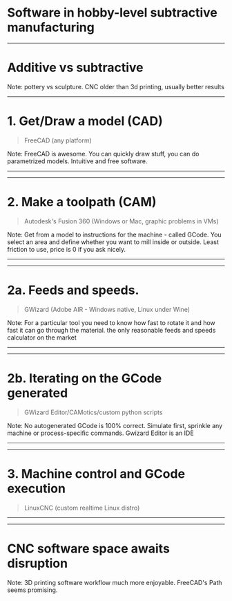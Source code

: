 
# Software in hobby-level subtractive manufacturing

---

# Additive vs subtractive

Note: pottery vs sculpture. CNC older than 3d printing, usually better results

---

# 1. Get/Draw a model (CAD)
> FreeCAD (any platform)

Note: FreeCAD is awesome. You can quickly draw stuff, you can do parametrized models. Intuitive and free software.

---

<!-- .slide: data-background="./images/freecad.png" -->

---

# 2. Make a toolpath (CAM)
> Autodesk's Fusion 360 (Windows or Mac, graphic problems in VMs)

Note: Get from a model to instructions for the machine - called GCode. You select an area and define whether you want to mill inside or outside. Least friction to use, price is 0 if you ask nicely. 

---

<!-- .slide: data-background="./images/fusion360.png" -->

---

# 2a. Feeds and speeds.
> GWizard (Adobe AIR - Windows native, Linux under Wine)

Note: For a particular tool you need to know how fast to rotate it and how fast it can go through the material. the only reasonable feeds and speeds calculator on the market

---

<!-- .slide: data-background="./images/gwizard.png" -->

---

# 2b. Iterating on the GCode generated
> GWizard Editor/CAMotics/custom python scripts

Note: No autogenerated GCode is 100% correct. Simulate first, sprinkle any machine or process-specific commands. Gwizard Editor is an IDE

---

<!-- .slide: data-background="./images/gwizarde.png" -->

---

# 3. Machine control and GCode execution
> LinuxCNC (custom realtime Linux distro)

---

<!-- .slide: data-background="./images/linuxcnc.png" -->

---

# CNC software space awaits disruption

Note: 3D printing software workflow much more enjoyable. FreeCAD's Path seems promising.
